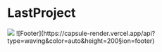# LastProject
<img src="https://img.shields.io/badge/Firebase-FFCA28?style=flat-square&logo=firebase&logoColor=white"/>
![Footer](https://capsule-render.vercel.app/api?type=waving&color=auto&height=200&section=footer)
